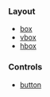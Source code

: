 ﻿### Layout

 - [box](./xul/box.md)
 - [vbox](./xul/vbox.md)
 - [hbox](./xul/vbox.md)

### Controls

 - [button](./xul/button.md)
 